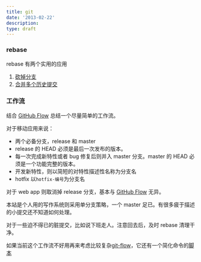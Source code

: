 ```yaml
---
title: git
date: '2013-02-22'
description:
type: draft
---
```


### rebase

rebase 有两个实用的应用

1. [砍掉分支](http://gitbook.liuhui998.com/4_2.html)
2. [合并多个历史提交](http://stackoverflow.com/questions/4936778/git-merge-commits)

### 工作流

结合 [GitHub Flow] 总结一个尽量简单的工作流。

对于移动应用来说：

- 两个必备分支，release 和 master
- release 的 HEAD 必须是最后一次发布的版本。 
- 每一次完成新特性或者 bug 修复后则并入 master 分支。master 的 HEAD 必须是一个功能完整的版本。
- 开发新特性，则以简短的对特性描述性名称为分支名
- hotfix 以`hotfix-编号`为分支名

对于 web app 则取消掉 release 分支，基本与 [GitHub Flow] 无异。

本站是个人用的写作系统则采用单分支策略，一个 master 足已。有很多疲于描述的小提交还不知道如何处理。

对于一些迫不得已的脏提交，比如说下班走人。注意回去后，及时 rebase 清理干净。

如果当前这个工作流不好用再来考虑比较复杂[git-flow]，它还有一个简化命令的[脚本](http://jeffkreeftmeijer.com/2010/why-arent-you-using-git-flow/)

[GitHub Flow]:http://scottchacon.com/2011/08/31/github-flow.html
[git-flow]:http://nvie.com/posts/a-successful-git-branching-model/
